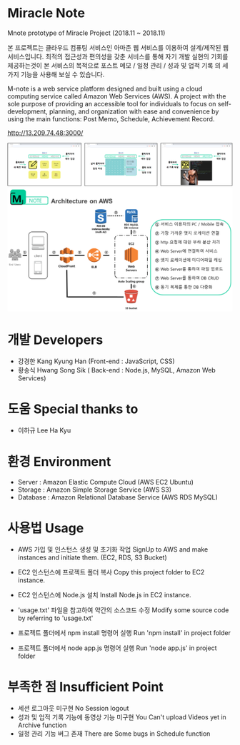 # Miracle Note
Mnote prototype of Miracle Project (2018.11 ~ 2018.11)

본 프로젝트는 클라우드 컴퓨팅 서비스인 아마존 웹 서비스를 이용하여 설계/제작된 웹 서비스입니다.
최적의 접근성과 편의성을 갖춘 서비스를 통해 자기 개발 실현의 기회를 제공하는것이 본 서비스의 목적으로
포스트 메모 / 일정 관리 / 성과 및 업적 기록 의 세 가지 기능을 사용해 보실 수 있습니다.

M-note is a web service platform designed and built using a cloud computing service called Amazon Web Services (AWS). 
A project with the sole purpose of providing an accessible tool for individuals to focus on self-development, planning, and organization with ease and convenience by using the main functions: Post Memo, Schedule, Achievement Record.

http://13.209.74.48:3000/

![pic1](./pictures/mnote_functions.png)
![pic2](./pictures/mnote_architecture.png)

# 개발 Developers
 - 강경한 Kang Kyung Han (Front-end : JavaScript, CSS)
 - 황송식 Hwang Song Sik ( Back-end : Node.js, MySQL, Amazon Web Services)

# 도움 Special thanks to
 - 이하규 Lee Ha Kyu
 
# 환경 Environment
- Server : Amazon Elastic Compute Cloud (AWS EC2 Ubuntu)
- Storage : Amazon Simple Storage Service (AWS S3)
- Database : Amazon Relational Database Service (AWS RDS MySQL)

# 사용법 Usage
- AWS 가입 및 인스턴스 생성 및 초기화 작업 
  SignUp to AWS and make instances and initiate them. (EC2, RDS, S3 Bucket)
  
- EC2 인스턴스에 프로젝트 폴더 복사
  Copy this project folder to EC2 instance.
  
- EC2 인스턴스에 Node.js 설치
  Install Node.js in EC2 instance.

- 'usage.txt' 파일을 참고하여 약간의 소스코드 수정
  Modify some source code by referring to 'usage.txt'
  
- 프로젝트 폴더에서 npm install 명령어 실행
  Run 'npm install' in project folder
  
- 프로젝트 폴더에서 node app.js 명령어 실행
  Run 'node app.js' in project folder
  
# 부족한 점 Insufficient Point
- 세션 로그아웃 미구현 
  No Session logout
- 성과 및 업적 기록 기능에 동영상 기능 미구현 
  You Can't upload Videos yet in Archive function
- 일정 관리 기능 버그 존재 
  There are Some bugs in Schedule function
